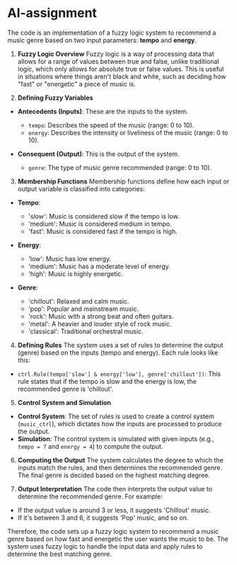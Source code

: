 # AI-assignment
The code is an implementation of a fuzzy logic system to recommend a music genre based on two input parameters:
**tempo** and **energy**. 

 1. **Fuzzy Logic Overview**
Fuzzy logic is a way of processing data that allows for a range of values between true and false, unlike traditional logic, which only allows for absolute true or false values.
 This is useful in situations where things aren't black and white, such as deciding how "fast" or "energetic" a piece of music is.

 3. **Defining Fuzzy Variables**
- **Antecedents (Inputs)**: These are the inputs to the system.
  - `tempo`: Describes the speed of the music (range: 0 to 10).
  - `energy`: Describes the intensity or liveliness of the music (range: 0 to 10).

- **Consequent (Output)**: This is the output of the system.
  - `genre`: The type of music genre recommended (range: 0 to 10).

 3. **Membership Functions**
Membership functions define how each input or output variable is classified into categories:
- **Tempo**: 
  - 'slow': Music is considered slow if the tempo is low.
  - 'medium': Music is considered medium in tempo.
  - 'fast': Music is considered fast if the tempo is high.

- **Energy**: 
  - 'low': Music has low energy.
  - 'medium': Music has a moderate level of energy.
  - 'high': Music is highly energetic.

- **Genre**: 
  - 'chillout': Relaxed and calm music.
  - 'pop': Popular and mainstream music.
  - 'rock': Music with a strong beat and often guitars.
  - 'metal': A heavier and louder style of rock music.
  - 'classical': Traditional orchestral music.

4. **Defining Rules**
The system uses a set of rules to determine the output (genre) based on the inputs (tempo and energy). Each rule looks like this:
- `ctrl.Rule(tempo['slow'] & energy['low'], genre['chillout'])`: This rule states that if the tempo is slow and the energy is low, the recommended genre is 'chillout'.

 5. **Control System and Simulation**
- **Control System**: The set of rules is used to create a control system (`music_ctrl`), which dictates how the inputs are processed to produce the output.
- **Simulation**: The control system is simulated with given inputs (e.g., `tempo = 7` and `energy = 4`) to compute the output.

6. **Computing the Output**
The system calculates the degree to which the inputs match the rules, and then determines the recommended genre. The final genre is decided based on the highest matching degree.

 7. **Output Interpretation**
The code then interprets the output value to determine the recommended genre. For example:
- If the output value is around 3 or less, it suggests 'Chillout' music.
- If it's between 3 and 6, it suggests 'Pop' music, and so on.

Therefore, the code sets up a fuzzy logic system to recommend a music genre based on how fast and energetic the user wants the music to be. 
The system uses fuzzy logic to handle the input data and apply rules to determine the best matching genre.

